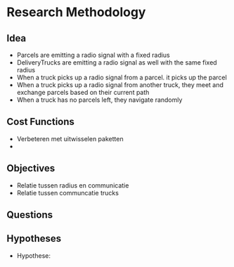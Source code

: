 Research Methodology
====================

## Idea

 - Parcels are emitting a radio signal with a fixed radius
 - DeliveryTrucks are emitting a radio signal as well with the same fixed radius
 - When a truck picks up a radio signal from a parcel. it picks up the parcel
 - When a truck picks up a radio signal from another truck, they meet and exchange parcels based on their current path
 - When a truck has no parcels left, they navigate randomly

## Cost Functions

 - Verbeteren met uitwisselen paketten
 -

## Objectives

 - Relatie tussen radius en communicatie
 - Relatie tussen communcatie trucks

## Questions

## Hypotheses

 - Hypothese: